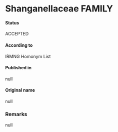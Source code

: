 Shanganellaceae FAMILY
=======

#### Status
ACCEPTED

#### According to
IRMNG Homonym List

#### Published in
null

#### Original name
null

### Remarks
null